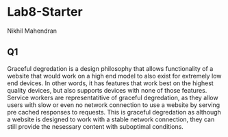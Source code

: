 # Lab8-Starter

Nikhil Mahendran

## Q1
Graceful degredation is a design philosophy that allows functionality of a website that would work on a high end model to also exist for extremely low end devices. In other words, it has features that work best on the highest quality devices, but also supports devices with none of those features. Service workers are representatitive of graceful degredation, as they allow users with slow or even no network connection to use a website by serving pre cached responses to requests. This is graceful degredation as although a website is designed to work with a stable network connection, they can still provide the nesessary content with suboptimal conditions. 
